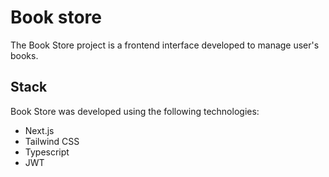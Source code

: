 # Book store
The Book Store project is a frontend interface developed to manage user's books.

## Stack
Book Store was developed using the following technologies:

  - Next.js
  - Tailwind CSS
  - Typescript
  - JWT

